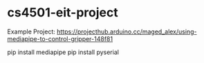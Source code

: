 # cs4501-eit-project

Example Project: https://projecthub.arduino.cc/maged_alex/using-mediapipe-to-control-gripper-148f81

pip install mediapipe
pip install pyserial
